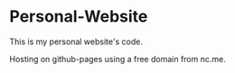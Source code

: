 # Personal-Website
This is my personal website's code.

Hosting on github-pages using a free domain from nc.me.
